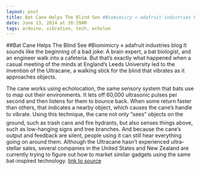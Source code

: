 ```yaml
---
layout: post
title: Bat Cane Helps The Blind See #Biomimicry « adafruit industries blog
date: June 13, 2014 at 10:29AM
tags: arduino, vibration, tech, echolon
---
```

##Bat Cane Helps The Blind See #Biomimicry « adafruit industries blog
It sounds like the beginning of a bad joke: A brain expert, a bat biologist, and an engineer walk into a cafeteria. But that’s exactly what happened when a casual meeting of the minds at England’s Leeds University led to the invention of the Ultracane, a walking stick for the blind that vibrates as it approaches objects.

The cane works using echolocation, the same sensory system that bats use to map out their environments. It lets off 60,000 ultrasonic pulses per second and then listens for them to bounce back. When some return faster than others, that indicates a nearby object, which causes the cane’s handle to vibrate. Using this technique, the cane not only “sees” objects on the ground, such as trash cans and fire hydrants, but also senses things above, such as low-hanging signs and tree branches. And because the cane’s output and feedback are silent, people using it can still hear everything going on around them. Although the Ultracane hasn’t experienced ultra-stellar sales, several companies in the United States and New Zealand are currently trying to figure out how to market similar gadgets using the same bat-inspired technology.
[link to source](http://ift.tt/1pCKENY) 
